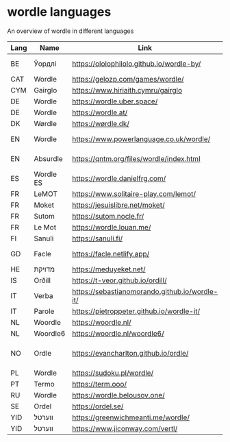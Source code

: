 # wordle languages

An overview of wordle in different languages

| Lang | Name       | Link                                           | Notes                       |
|------|------------|------------------------------------------------|-----------------------------|
| BE   | Ўордлі     | https://ololophilolo.github.io/wordle-by/      | Academic orthography        |   
| CAT  | Wordle     | https://gelozp.com/games/wordle/               |                             |
| CYM  | Gairglo    | https://www.hiriaith.cymru/gairglo             |                             |
| DE   | Wordle     | https://wordle.uber.space/                     |                             |
| DE   | Wordle     | https://wordle.at/                             | Austrian                    |
| DK   | Wørdle     | https://wørdle.dk/                             |                             |
| EN   | Wordle     | https://www.powerlanguage.co.uk/wordle/        | Uses US spellings           |
| EN   | Absurdle   | https://qntm.org/files/wordle/index.html       | Adversarial variant         |
| ES   | Wordle ES  | https://wordle.danielfrg.com/                  |                             |
| FR   | LeMOT      | https://www.solitaire-play.com/lemot/          |                             |
| FR   | Moket      | https://jesuislibre.net/moket/                 | 7 Letters                   |
| FR   | Sutom      | https://sutom.nocle.fr/                        | 7 Letters                   |
| FR   | Le Mot     | https://wordle.louan.me/                       |                             |
| FI   | Sanuli     | https://sanuli.fi/                             |                             |
| GD   | Facle      | https://facle.netlify.app/                     | Scottish Gaelic             |
| HE   | מדויקת    | https://meduyeket.net/                         |                             |
| IS   | Orðill     | https://t-veor.github.io/ordill/               |                             |
| IT   | Verba      | https://sebastianomorando.github.io/wordle-it/ |                             |
| IT   | Parole     | https://pietroppeter.github.io/wordle-it/      |                             |
| NL   | Woordle    | https://woordle.nl/                            |                             |
| NL   | Woordle6   | https://woordle.nl/woordle6/                   | 6 Letters                   |
| NO   | Ordle      | https://evancharlton.github.io/ordle/          | Bokmål and Nynorsk variants |
| PL   | Wordle     | https://sudoku.pl/wordle/                      |                             |
| PT   | Termo      | https://term.ooo/                              |                             |
| RU   | Wordle     | https://wordle.belousov.one/                   |                             |
| SE   | Ordel      | https://ordel.se/                              |                             |
| YID  | ווערטל    | https://greenwichmeanti.me/wordle/             |                             | 
| YID  | װערטל     | https://www.jiconway.com/vertl/                |                             |
